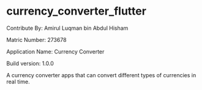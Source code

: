 # currency_converter_flutter

Contribute By: Amirul Luqman bin Abdul Hisham

Matric Number: 273678

Application Name: Currency Converter

Build version: 1.0.0

A currency converter apps that can convert different types
of currencies in real time.